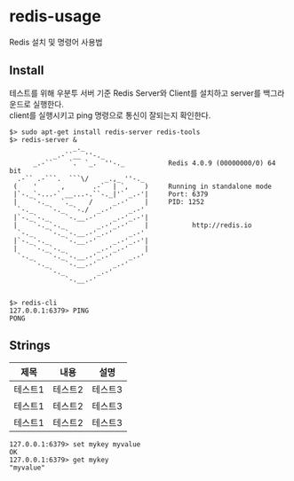 # redis-usage
Redis 설치 및 명령어 사용법

## Install
테스트를 위해 우분투 서버 기준 Redis Server와 Client를 설치하고 server를 백그라운드로 실행한다.<br>
client를 실행시키고 ping 명령으로 통신이 잘되는지 확인한다.
```shell
$> sudo apt-get install redis-server redis-tools
$> redis-server &
                _._
           _.-``__ ''-._
      _.-``    `.  `_.  ''-._           Redis 4.0.9 (00000000/0) 64 bit
  .-`` .-```.  ```\/    _.,_ ''-._
 (    '      ,       .-`  | `,    )     Running in standalone mode
 |`-._`-...-` __...-.``-._|'` _.-'|     Port: 6379
 |    `-._   `._    /     _.-'    |     PID: 1252
  `-._    `-._  `-./  _.-'    _.-'
 |`-._`-._    `-.__.-'    _.-'_.-'|
 |    `-._`-._        _.-'_.-'    |           http://redis.io
  `-._    `-._`-.__.-'_.-'    _.-'
 |`-._`-._    `-.__.-'    _.-'_.-'|
 |    `-._`-._        _.-'_.-'    |
  `-._    `-._`-.__.-'_.-'    _.-'
      `-._    `-.__.-'    _.-'
          `-._        _.-'
              `-.__.-'


$> redis-cli
127.0.0.1:6379> PING
PONG

```

## Strings

|제목|내용|설명|
|------|---|---|
|테스트1|테스트2|테스트3|
|테스트1|테스트2|테스트3|
|테스트1|테스트2|테스트3|


```
127.0.0.1:6379> set mykey myvalue
OK
127.0.0.1:6379> get mykey
"myvalue"
```






